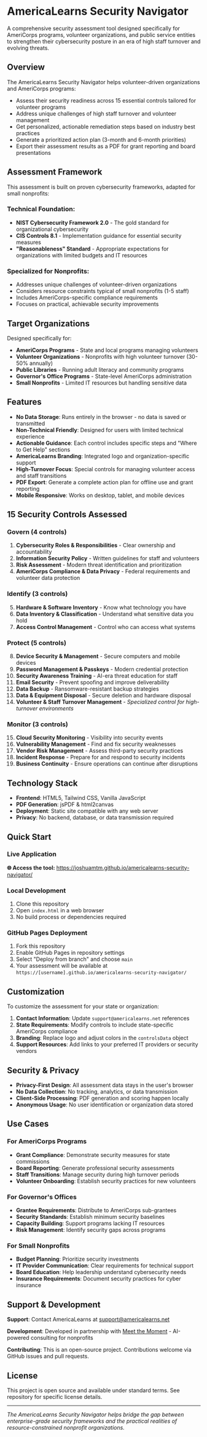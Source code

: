 # AmericaLearns Security Navigator

A comprehensive security assessment tool designed specifically for AmeriCorps programs, volunteer organizations, and public service entities to strengthen their cybersecurity posture in an era of high staff turnover and evolving threats.

## Overview

The AmericaLearns Security Navigator helps volunteer-driven organizations and AmeriCorps programs:
- Assess their security readiness across 15 essential controls tailored for volunteer programs
- Address unique challenges of high staff turnover and volunteer management
- Get personalized, actionable remediation steps based on industry best practices
- Generate a prioritized action plan (3-month and 6-month priorities)
- Export their assessment results as a PDF for grant reporting and board presentations

## Assessment Framework

This assessment is built on proven cybersecurity frameworks, adapted for small nonprofits:

### **Technical Foundation:**
- **NIST Cybersecurity Framework 2.0** - The gold standard for organizational cybersecurity
- **CIS Controls 8.1** - Implementation guidance for essential security measures
- **"Reasonableness" Standard** - Appropriate expectations for organizations with limited budgets and IT resources

### **Specialized for Nonprofits:**
- Addresses unique challenges of volunteer-driven organizations
- Considers resource constraints typical of small nonprofits (1-5 staff)
- Includes AmeriCorps-specific compliance requirements
- Focuses on practical, achievable security improvements

## Target Organizations

Designed specifically for:
- **AmeriCorps Programs** - State and local programs managing volunteers
- **Volunteer Organizations** - Nonprofits with high volunteer turnover (30-50% annually)
- **Public Libraries** - Running adult literacy and community programs
- **Governor's Office Programs** - State-level AmeriCorps administration
- **Small Nonprofits** - Limited IT resources but handling sensitive data

## Features

- **No Data Storage**: Runs entirely in the browser - no data is saved or transmitted
- **Non-Technical Friendly**: Designed for users with limited technical experience
- **Actionable Guidance**: Each control includes specific steps and "Where to Get Help" sections
- **AmericaLearns Branding**: Integrated logo and organization-specific support
- **High-Turnover Focus**: Special controls for managing volunteer access and staff transitions
- **PDF Export**: Generate a complete action plan for offline use and grant reporting
- **Mobile Responsive**: Works on desktop, tablet, and mobile devices

## 15 Security Controls Assessed

### Govern (4 controls)
1. **Cybersecurity Roles & Responsibilities** - Clear ownership and accountability
2. **Information Security Policy** - Written guidelines for staff and volunteers
3. **Risk Assessment** - Modern threat identification and prioritization
4. **AmeriCorps Compliance & Data Privacy** - Federal requirements and volunteer data protection

### Identify (3 controls)
5. **Hardware & Software Inventory** - Know what technology you have
6. **Data Inventory & Classification** - Understand what sensitive data you hold
7. **Access Control Management** - Control who can access what systems

### Protect (5 controls)
8. **Device Security & Management** - Secure computers and mobile devices
9. **Password Management & Passkeys** - Modern credential protection
10. **Security Awareness Training** - AI-era threat education for staff
11. **Email Security** - Prevent spoofing and improve deliverability
12. **Data Backup** - Ransomware-resistant backup strategies
13. **Data & Equipment Disposal** - Secure deletion and hardware disposal
14. **Volunteer & Staff Turnover Management** - *Specialized control for high-turnover environments*

### Monitor (3 controls)
15. **Cloud Security Monitoring** - Visibility into security events
16. **Vulnerability Management** - Find and fix security weaknesses
17. **Vendor Risk Management** - Assess third-party security practices
18. **Incident Response** - Prepare for and respond to security incidents
19. **Business Continuity** - Ensure operations can continue after disruptions

## Technology Stack

- **Frontend**: HTML5, Tailwind CSS, Vanilla JavaScript
- **PDF Generation**: jsPDF & html2canvas
- **Deployment**: Static site compatible with any web server
- **Privacy**: No backend, database, or data transmission required

## Quick Start

### Live Application
**🌐 Access the tool:** https://joshuamtm.github.io/americalearns-security-navigator/

### Local Development
1. Clone this repository
2. Open `index.html` in a web browser
3. No build process or dependencies required

### GitHub Pages Deployment
1. Fork this repository
2. Enable GitHub Pages in repository settings
3. Select "Deploy from branch" and choose `main`
4. Your assessment will be available at `https://[username].github.io/americalearns-security-navigator/`

## Customization

To customize the assessment for your state or organization:

1. **Contact Information**: Update `support@americalearns.net` references
2. **State Requirements**: Modify controls to include state-specific AmeriCorps compliance
3. **Branding**: Replace logo and adjust colors in the `controlsData` object
4. **Support Resources**: Add links to your preferred IT providers or security vendors

## Security & Privacy

- **Privacy-First Design**: All assessment data stays in the user's browser
- **No Data Collection**: No tracking, analytics, or data transmission
- **Client-Side Processing**: PDF generation and scoring happen locally
- **Anonymous Usage**: No user identification or organization data stored

## Use Cases

### For AmeriCorps Programs
- **Grant Compliance**: Demonstrate security measures for state commissions
- **Board Reporting**: Generate professional security assessments
- **Staff Transitions**: Manage security during high turnover periods
- **Volunteer Onboarding**: Establish security practices for new volunteers

### For Governor's Offices
- **Grantee Requirements**: Distribute to AmeriCorps sub-grantees
- **Security Standards**: Establish minimum security baselines
- **Capacity Building**: Support programs lacking IT resources
- **Risk Management**: Identify security gaps across programs

### For Small Nonprofits
- **Budget Planning**: Prioritize security investments
- **IT Provider Communication**: Clear requirements for technical support
- **Board Education**: Help leadership understand cybersecurity needs
- **Insurance Requirements**: Document security practices for cyber insurance

## Support & Development

**Support**: Contact AmericaLearns at support@americalearns.net

**Development**: Developed in partnership with [Meet the Moment](https://meetthemoment.ai) - AI-powered consulting for nonprofits

**Contributing**: This is an open-source project. Contributions welcome via GitHub issues and pull requests.

## License

This project is open source and available under standard terms. See repository for specific license details.

---

*The AmericaLearns Security Navigator helps bridge the gap between enterprise-grade security frameworks and the practical realities of resource-constrained nonprofit organizations.*